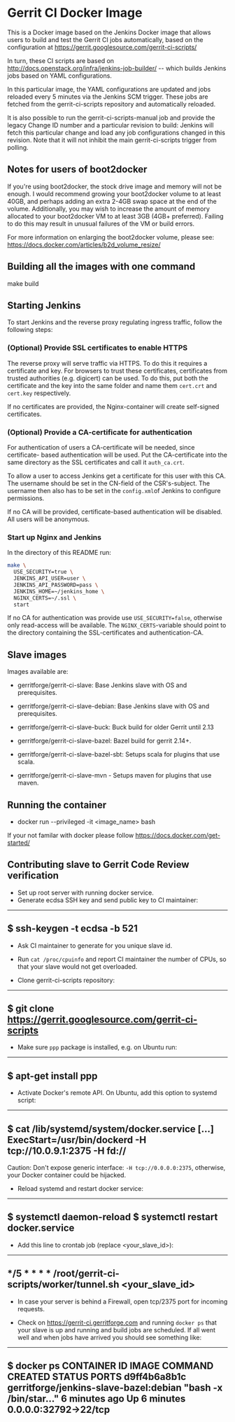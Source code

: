 # Gerrit CI Docker Image

This is a Docker image based on the Jenkins Docker image that allows users
to build and test the Gerrit CI jobs automatically, based on the configuration
at https://gerrit.googlesource.com/gerrit-ci-scripts/

In turn, these CI scripts are based on
http://docs.openstack.org/infra/jenkins-job-builder/ -- which builds Jenkins
jobs based on YAML configurations.

In this particular image, the YAML configurations are updated and jobs
reloaded every 5 minutes via the Jenkins SCM trigger.  These jobs are fetched
from the gerrit-ci-scripts repository and automatically reloaded.

It is also possible to run the gerrit-ci-scripts-manual job and provide the
legacy Change ID number and a particular revision to build: Jenkins will fetch
this particular change and load any job configurations changed in this revision.
Note that it will not inhibit the main gerrit-ci-scripts trigger from polling.

## Notes for users of boot2docker

If you're using boot2docker, the stock drive image and memory will not be enough.
I would recommend growing your boot2docker volume to at least 40GB, and perhaps
adding an extra 2-4GB swap space at the end of the volume.  Additionally, you
may wish to increase the amount of memory allocated to your boot2docker VM to
at least 3GB (4GB+ preferred).  Failing to do this may result in unusual
failures of the VM or build errors.

For more information on enlarging the boot2docker volume, please see:
https://docs.docker.com/articles/b2d_volume_resize/

## Building all the images with one command

make build

## Starting Jenkins

To start Jenkins and the reverse proxy regulating ingress traffic, follow the
following steps:

### (Optional) Provide SSL certificates to enable HTTPS

The reverse proxy will serve traffic via HTTPS. To do this it requires a
certificate and key. For browsers to trust these certificates, certificates
from trusted authorities (e.g. digicert) can be used. To do this, put both the
certificate and the key into the same folder and name them `cert.crt` and
`cert.key` respectively.

If no certificates are provided, the Nginx-container will create self-signed
certificates.

### (Optional) Provide a CA-certificate for authentication

For authentication of users a CA-certificate will be needed, since certificate-
based authentication will be used. Put the CA-certificate into the same directory
as the SSL certificates and call it `auth_ca.crt`.

To allow a user to access Jenkins get a certificate for this user with this CA.
The username should be set in the CN-field of the CSR's-subject. The username then
also has to be set in the `config.xml`of Jenkins to configure permissions.

If no CA will be provided, certificate-based authentication will be disabled. All
users will be anonymous.

### Start up Nginx and Jenkins

In the directory of this README run:

```sh
make \
  USE_SECURITY=true \
  JENKINS_API_USER=user \
  JENKINS_API_PASSWORD=pass \
  JENKINS_HOME=~/jenkins_home \
  NGINX_CERTS=~/.ssl \
  start
```

If no CA for authentication was provide use `USE_SECURITY=false`, otherwise only
read-access will be available. The `NGINX_CERTS`-variable should point to the
directory containing the SSL-certificates and authentication-CA.

## Slave images

Images available are:

* gerritforge/gerrit-ci-slave: Base Jenkins slave with OS and prerequisites.

* gerritforge/gerrit-ci-slave-debian: Base Jenkins slave with OS and prerequisites.

* gerritforge/gerrit-ci-slave-buck: Buck build for older Gerrit until 2.13

* gerritforge/gerrit-ci-slave-bazel: Bazel build for gerrit 2.14+.

* gerritforge/gerrit-ci-slave-bazel-sbt: Setups scala for plugins that use scala.

* gerritforge/gerrit-ci-slave-mvn - Setups maven for plugins that use maven.

## Running the container

* docker run --privileged -it <image_name> bash

If your not familar with docker please follow https://docs.docker.com/get-started/

## Contributing slave to Gerrit Code Review verification

* Set up root server with running docker service.
* Generate ecdsa SSH key and send public key to CI maintainer:

----
  $ ssh-keygen -t ecdsa -b 521
----

* Ask CI maintainer to generate for you unique slave id.

* Run `cat /proc/cpuinfo` and report CI maintainer the number of CPUs, so
that your slave would not get overloaded.

* Clone gerrit-ci-scripts repository:

----
  $ git clone https://gerrit.googlesource.com/gerrit-ci-scripts
----

* Make sure `ppp` package is installed, e.g. on Ubuntu run:

----
  $ apt-get install ppp
----

* Activate Docker's remote API. On Ubuntu, add this option to systemd script:

----
  $ cat /lib/systemd/system/docker.service
  [...]
  ExecStart=/usr/bin/dockerd -H tcp://10.0.9.1:2375 -H fd://
----

Caution: Don't expose generic interface: `-H tcp://0.0.0.0:2375`,
otherwise, your Docker container could be hijacked.

* Reload systemd and restart docker service:

----
  $ systemctl daemon-reload
  $ systemctl restart docker.service
----

* Add this line to crontab job (replace <your_slave_id>):

----
*/5 * * * * /root/gerrit-ci-scripts/worker/tunnel.sh <your_slave_id>
----

* In case your server is behind a Firewall, open tcp/2375 port for
incoming requests.

* Check on https://gerrit-ci.gerritforge.com and running `docker ps`
that your slave is up and running and build jobs are scheduled. If all
went well and when jobs have arrived you should see something like:

----
  $ docker ps
  CONTAINER ID        IMAGE                                    COMMAND                  CREATED             STATUS              PORTS
  d9ff4b6a8b1c        gerritforge/jenkins-slave-bazel:debian   "bash -x /bin/star..."   6 minutes ago       Up 6 minutes        0.0.0.0:32792->22/tcp
----
